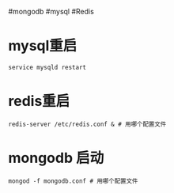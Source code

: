 #mongodb #mysql #Redis 
# mysql重启

```shell
service mysqld restart 
```

# redis重启

```shell
redis-server /etc/redis.conf & # 用哪个配置文件
```

# mongodb 启动

```shell
mongod -f mongodb.conf # 用哪个配置文件
```